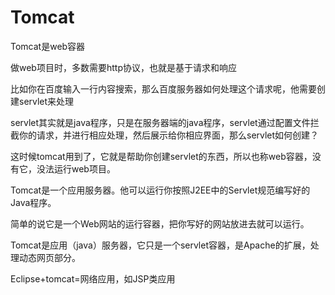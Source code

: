 # Tomcat

Tomcat是web容器

做web项目时，多数需要http协议，也就是基于请求和响应

比如你在百度输入一行内容搜索，那么百度服务器如何处理这个请求呢，他需要创建servlet来处理

servlet其实就是java程序，只是在服务器端的java程序，servlet通过配置文件拦截你的请求，并进行相应处理，然后展示给你相应界面，那么servlet如何创建？

 这时候tomcat用到了，它就是帮助你创建servlet的东西，所以也称web容器，没有它，没法运行web项目。

 Tomcat是一个应用服务器。他可以运行你按照J2EE中的Servlet规范编写好的Java程序。

 简单的说它是一个Web网站的运行容器，把你写好的网站放进去就可以运行。

 Tomcat是应用（java）服务器，它只是一个servlet容器，是Apache的扩展，处理动态网页部分。

 Eclipse+tomcat=网络应用，如JSP类应用
